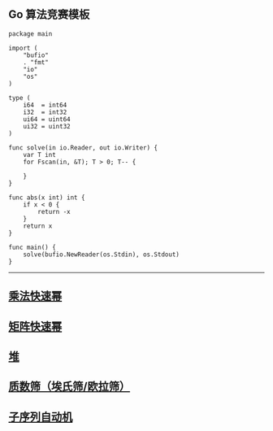 ## Go 算法竞赛模板

```
package main

import (
	"bufio"
	. "fmt"
	"io"
	"os"
)

type (
	i64  = int64
	i32  = int32
	ui64 = uint64
	ui32 = uint32
)

func solve(in io.Reader, out io.Writer) {
	var T int
	for Fscan(in, &T); T > 0; T-- {
		
	}
}

func abs(x int) int {
	if x < 0 {
		return -x
	}
	return x
}

func main() {
	solve(bufio.NewReader(os.Stdin), os.Stdout)
}

```

---

**[乘法快速幂](Go/Fast_Power.md)**
---
**[矩阵快速幂](Go/Matrix_Fast_Power.md)**
---
**[堆](Go/Heap.md)**
---
**[质数筛（埃氏筛/欧拉筛）](Go/isprime.md)**
---
**[子序列自动机](Go/Subsequence_Automaton.md)**
---
